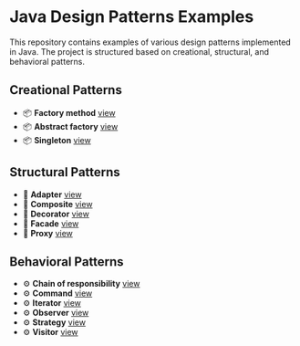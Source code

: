 # Java Design Patterns Examples

This repository contains examples of various design patterns implemented in Java. The project is structured based on creational, structural, and behavioral patterns.

## Creational Patterns
- 📦 **Factory method** [view]()
- 📦 **Abstract factory** [view]()
- 📦 **Singleton** [view](https://github.com/Milvs/DesignPatterns/tree/main/SingletonPattern)

## Structural Patterns
- 🎲 **Adapter** [view]()
- 🎲 **Composite** [view]()
- 🎲 **Decorator** [view]()
- 🎲 **Facade** [view]()
- 🎲 **Proxy** [view]()

## Behavioral Patterns
- ⚙ **Chain of responsibility** [view]()
- ⚙ **Command** [view](https://github.com/Milvs/DesignPatterns/tree/main/CommandPattern)
- ⚙ **Iterator** [view]()
- ⚙ **Observer** [view]()
- ⚙ **Strategy** [view]()
- ⚙ **Visitor** [view]()




